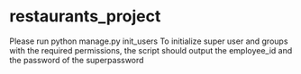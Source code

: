# restaurants_project

Please run
python manage.py init_users
To initialize super user and groups with the required permissions, the script should output
the employee_id and the password of the superpassword

